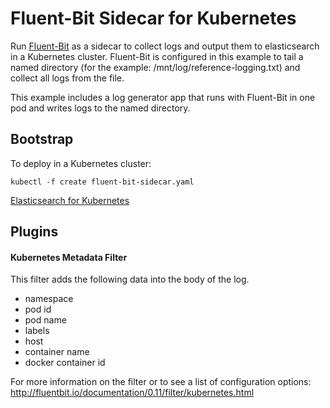 # Fluent-Bit Sidecar for Kubernetes

Run [Fluent-Bit](http://fluentbit.io/) as a sidecar to collect logs and output them to elasticsearch in a Kubernetes cluster. Fluent-Bit is configured in this example to tail a named directory (for the example: /mnt/log/reference-logging.txt) and collect all logs from the file.

This example includes a log generator app that runs with Fluent-Bit in one pod and writes logs to the named directory. 

## Bootstrap

To deploy in a Kubernetes cluster:

```kubectl -f create fluent-bit-sidecar.yaml```

[Elasticsearch for Kubernetes](https://github.com/kubernetes/kubernetes/tree/master/examples/elasticsearch)

## Plugins

#### Kubernetes Metadata Filter

This filter adds the following data into the body of the log.
* namespace
* pod id
* pod name
* labels
* host
* container name
* docker container id

For more information on the filter or to see a list of configuration options: http://fluentbit.io/documentation/0.11/filter/kubernetes.html